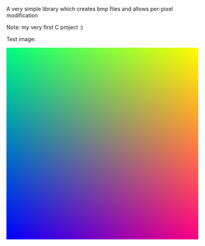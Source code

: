 A very simple library which creates bmp files and allows per-pixel modification

Note: my very first C project :)

Test image:

![test image](./output.bmp)